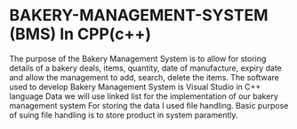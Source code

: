 # BAKERY-MANAGEMENT-SYSTEM (BMS) In CPP(c++)
The purpose of the Bakery Management System is to allow for storing details of a bakery deals, items, quantity, date of manufacture, expiry date and allow the management to add, search, delete the items.
The software used to develop Bakery Management System is 
Visual Studio in C++ language
Data we will use linked list for the implementation of our bakery management system
For storing the data I used file handling. Basic purpose of suing file handling is to store product in system paramently.


